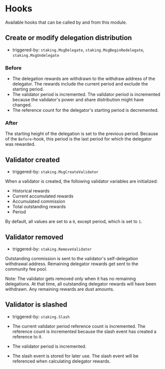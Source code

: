 <!--
order: 5
-->

# Hooks
Available hooks that can be called by and from this module.
## Create or modify delegation distribution

 - triggered-by: `staking.MsgDelegate`, `staking.MsgBeginRedelegate`, `staking.MsgUndelegate`

### Before

- The delegation rewards are withdrawn to the withdraw address of the delegator.
  The rewards include the current period and exclude the starting period.
- The validator period is incremented.
  The validator period is incremented because the validator's power and share distribution might have changed.
- The reference count for the delegator's starting period is decremented.

### After

The starting height of the delegation is set to the previous period.
Because of the `Before`-hook, this period is the last period for which the delegator was rewarded.

## Validator created

- triggered-by: `staking.MsgCreateValidator`

When a validator is created, the following validator variables are initialized:

- Historical rewards
- Current accumulated rewards
- Accumulated commission
- Total outstanding rewards
- Period

By default, all values are set to a `0`, except period, which is set to `1`.

## Validator removed

- triggered-by: `staking.RemoveValidator`

Outstanding commission is sent to the validator's self-delegation withdrawal address.
Remaining delegator rewards get sent to the community fee pool.

Note: The validator gets removed only when it has no remaining delegations.
At that time, all outstanding delegator rewards will have been withdrawn.
Any remaining rewards are dust amounts.

## Validator is slashed

- triggered-by: `staking.Slash`
  
- The current validator period reference count is incremented.
  The reference count is incremented because the slash event has created a reference to it.
- The validator period is incremented.
- The slash event is stored for later use.
  The slash event will be referenced when calculating delegator rewards.
